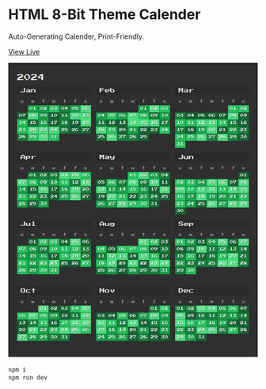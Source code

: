 # HTML 8-Bit Theme Calender

Auto-Generating Calender, Print-Friendly.

[View Live](https://eight-bit-calender.vercel.app)

![Screenshot](./screenshot.png)

```bash
npm i
npm run dev
```
